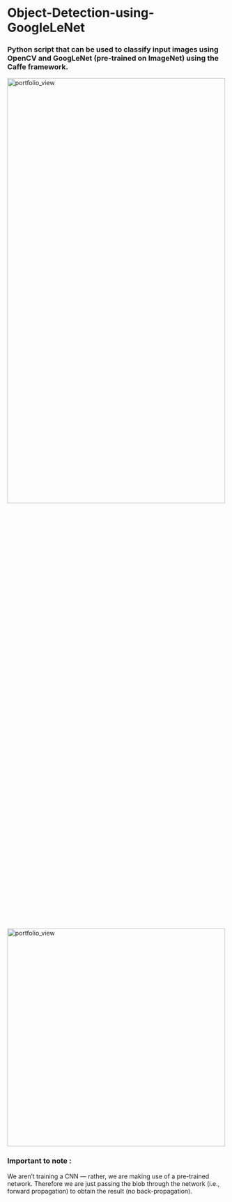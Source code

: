 # Object-Detection-using-GoogleLeNet

### Python script that can be used to classify input images using OpenCV and GoogLeNet (pre-trained on ImageNet) using the Caffe framework.

<img width="500" height="50%" alt="portfolio_view" src="https://github.com/ashish1sasmal/Object-Detection-using-GoogleLeNet/blob/master/output/mousetrap_83.63%25.jpg">

<img width="500" alt="portfolio_view" src="https://github.com/ashish1sasmal/Object-Detection-using-GoogleLeNet/blob/master/output/basketball_29.57%25.jpg">

### Important to note :
We aren’t training a CNN — rather, we are making use of a pre-trained network.
Therefore we are just passing the blob through the network (i.e., forward propagation)
to obtain the result (no back-propagation).
